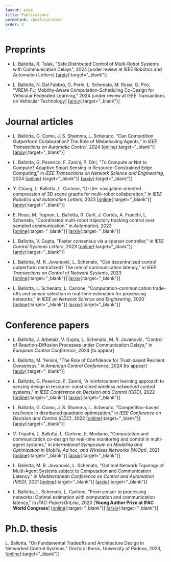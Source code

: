 ```yaml
---
layout: page
title: Publications
permalink: /publications/
order: 2
---
```


<h1>Preprints</h1>

- L. Ballotta, R. Talak, 
"Safe Distributed Control of Multi-Robot Systems with Communication Delays", 
2024 [under review at IEEE Robotics and Automation Letters]
[[arxiv](https://arxiv.org/abs/2402.09382){:target="_blank"}]

- L. Ballotta, N. Dal Fabbro, G. Perin, L. Schenato, M. Rossi, G. Piro, 
"VREM-FL: Mobility-Aware Computation-Scheduling Co-Design for Vehicular Federated Learning," 
2024 [under review at IEEE Transactions on Vehicular Technology] [[arxiv](https://arxiv.org/abs/2311.18741){:target="_blank"}]

<h1>Journal articles</h1>

- L. Ballotta, G. Como, J. S. Shamma, L. Schenato, 
"Can Competition Outperform Collaboration? The Role of Misbehaving Agents," 
in <i>IEEE Transactions on Automatic Control</i>, 2024
[[online](https://ieeexplore.ieee.org/abstract/document/10306277){:target="_blank"}]
[[arxiv](https://arxiv.org/abs/2207.01346){:target="_blank"}]

- L. Ballotta, G. Peserico, F. Zanini, P. Dini, 
"To Compute or Not to Compute? Adaptive Smart Sensing in Resource-Constrained Edge Computing," 
in <i> IEEE Transactions on Network Science and Engineering</i>, 2024
[[online](https://ieeexplore.ieee.org/abstract/document/10225419){:target="_blank"}]
[[arxiv](https://arxiv.org/abs/2209.02166){:target="_blank"}]

- Y. Chang, L. Ballotta, L. Carlone, 
"D-Lite: navigation-oriented compression of 3D scene graphs for multi-robot collaboration," 
in <i> IEEE Robotics and Automation Letters</i>, 2023
[[online](https://ieeexplore.ieee.org/abstract/document/10265226){:target="_blank"}]
[[arxiv](https://arxiv.org/abs/2209.06111){:target="_blank"}]

- E. Rossi, M. Tognon, L. Ballotta, R. Carli, J. Cortés, A. Franchi, L. Schenato, 
"Coordinated multi-robot trajectory tracking control over sampled communication," 
in <i>Automatica</i>, 2023
[[online](https://www.sciencedirect.com/science/article/pii/S0005109823000924){:target="_blank"}]
[[arxiv](https://arxiv.org/abs/2112.00165){:target="_blank"}]

- L. Ballotta, V. Gupta,
"Faster consensus via a sparser controller," 
in <i>IEEE Control Systems Letters</i>, 2023
[[online](https://ieeexplore.ieee.org/abstract/document/10104068){:target="_blank"}]
[[arxiv](https://arxiv.org/abs/2302.01021){:target="_blank"}]

- L. Ballotta, M. R. Jovanović, L. Schenato,
"Can decentralized control outperform centralized? The role of communication latency," 
in <i>IEEE Transactions on Control of Network Systems</i>, 2023
[[online](https://ieeexplore.ieee.org/abstract/document/10018269){:target="_blank"}]
[[arxiv](https://arxiv.org/abs/2109.00359){:target="_blank"}]

- L. Ballotta, L. Schenato, L. Carlone,
"Computation-communication trade-offs and sensor selection in real-time estimation for processing networks," 
in <i>IEEE on Network Science and Engineering</i>, 2020
[[online](https://ieeexplore.ieee.org/abstract/document/9137405){:target="_blank"}]
[[arxiv](https://arxiv.org/abs/1911.05859){:target="_blank"}]

<h1>Conference papers</h1>

- L. Ballotta, J. Arbelaiz, V. Gupta, L. Schenato, M. R. Jovanović,
"Control of Reaction-Diffusion Processes under Communication Delays,"
in <i>European Control Conference</i>, 2024 [to appear]

- L. Ballotta, M. Yemini, 
"The Role of Confidence for Trust-based Resilient Consensus," 
in <i>American Control Conference</i>, 2024 [to appear]
[[arxiv](https://arxiv.org/abs/2404.07838){:target="_blank"}]

- L. Ballotta, G. Peserico, F. Zanini, 
"A reinforcement learning approach to sensing design in resource-constrained wireless networked control systems," 
in <i> IEEE Conference on Decision and Control (CDC)</i>, 2022
[[online](https://ieeexplore.ieee.org/abstract/document/9993151){:target="_blank"}]
[[arxiv](https://arxiv.org/abs/2204.00703){:target="_blank"}]

- L. Ballotta, G. Como, J. S. Shamma, L. Schenato, 
"Competition-based resilience in distributed quadratic optimization,"
in <i>IEEE Conference on Decision and Control (CDC)</i>, 2022
[[online](https://ieeexplore.ieee.org/abstract/document/9993083){:target="_blank"}]
[[arxiv](https://arxiv.org/abs/2203.14099){:target="_blank"}]

- V. Tripathi, L. Ballotta, L. Carlone, E. Modiano,
"Computation and communication co-design for real-time monitoring and control in multi-agent systems," 
in <i>International Symposium on Modeling and Optimization in Mobile, Ad hoc, and Wireless Networks (WiOpt)</i>, 2021
[[online](https://ieeexplore.ieee.org/abstract/document/9589966){:target="_blank"}]
[[arxiv](https://arxiv.org/abs/2108.03122){:target="_blank"}]

- L. Ballotta, M. R. Jovanović, L. Schenato,
"Optimal Network Topology of Multi-Agent Systems subject to Computation and Communication Latency," 
in <i>Mediterranean Conference on Control and Automation (MED)</i>, 2021
[[online](https://ieeexplore.ieee.org/abstract/document/9480167){:target="_blank"}]
[[arxiv](https://arxiv.org/abs/2101.10394){:target="_blank"}]

- L. Ballotta, L. Schenato, L. Carlone,
"From sensor to processing networks: Optimal estimation with computation and communication latency," 
in <i>IFAC-PapersOnLine</i>, 2020
[<b>Young Author Prize at IFAC World Congress</b>]
[[online](https://www.sciencedirect.com/science/article/pii/S2405896320304948){:target="_blank"}]
[[arxiv](https://arxiv.org/abs/2003.08301){:target="_blank"}]

<h1>Ph.D. thesis</h1>

L. Ballotta, "On Fundamental Tradeoffs and Architecture Design in Networked Control Systems,"
Doctoral thesis, University of Padova, 2023,
[[online](https://hdl.handle.net/11577/3472924){:target="_blank"}]
